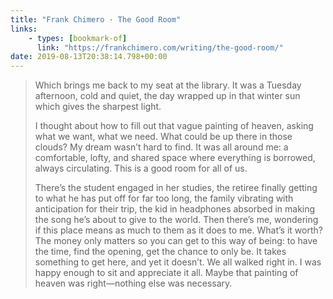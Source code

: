 ```yaml
---
title: "Frank Chimero · The Good Room"
links:
    - types: [bookmark-of]
      link: "https://frankchimero.com/writing/the-good-room/"
date: 2019-08-13T20:38:14.798+00:00
---
```


> Which brings me back to my seat at the library. It was a Tuesday afternoon, cold and quiet, the day wrapped up in that winter sun which gives the sharpest light.
>
> I thought about how to fill out that vague painting of heaven, asking what we want, what we need. What could be up there in those clouds? My dream wasn’t hard to find. It was all around me: a comfortable, lofty, and shared space where everything is borrowed, always circulating. This is a good room for all of us.
>
> There’s the student engaged in her studies, the retiree finally getting to what he has put off for far too long, the family vibrating with anticipation for their trip, the kid in headphones absorbed in making the song he’s about to give to the world. Then there’s me, wondering if this place means as much to them as it does to me. What’s it worth? The money only matters so you can get to this way of being: to have the time, find the opening, get the chance to only be. It takes something to get here, and yet it doesn’t. We all walked right in. I was happy enough to sit and appreciate it all. Maybe that painting of heaven was right—nothing else was necessary.